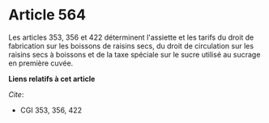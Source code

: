 # Article 564

Les articles 353, 356 et 422 déterminent l'assiette et les tarifs du droit de fabrication sur les boissons de raisins secs,
du droit de circulation sur les raisins secs à boissons et de la taxe spéciale sur le sucre utilisé au sucrage en première
cuvée.

**Liens relatifs à cet article**

_Cite_:

  - CGI 353, 356, 422
